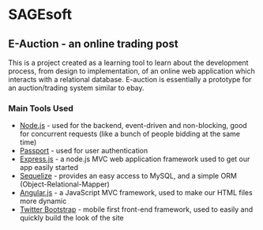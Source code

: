 SAGEsoft
=====================
## E-Auction - an online trading post 

This is a project created as a learning tool to learn about the development process, from design to implementation, of an online web application which interacts with a relational database. E-auction is essentially a prototype for an auction/trading system similar to ebay.

### Main Tools Used
- [Node.js](http://nodejs.org/) - used for the backend, event-driven and non-blocking, good for concurrent requests (like a bunch of people bidding at the same time)
- [Passport](http://passportjs.org/) - used for user authentication
- [Express.js](http://expressjs.com/) - a node.js MVC web application framework used to get our app easily started
- [Sequelize](http://sequelizejs.com/) - provides an easy access to MySQL, and a simple ORM (Object-Relational-Mapper)
- [Angular.js](http://angularjs.org) - a JavaScript MVC framework, used to make our HTML files more dynamic 
- [Twitter Bootstrap](http://getbootstrap.com/) - mobile first front-end framework, used to easily and quickly build the look of the site


